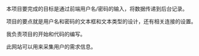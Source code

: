 
本项目要完成的目标是通过前端用户名/密码的输入，将数据传递到后台记录。

项目的要点就是用户名和密码的文本框和文本类型的设计，还有相关连接的设置。

我负责项目的开始和代码的编写。

此网站可以用来采集用户的需求信息。
